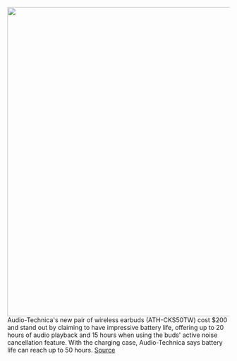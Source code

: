 <img src='https://cdn.vox-cdn.com/thumbor/yy_27PlQOJYxdz0QAXNiF6EHyC0=/0x160:2000x1878/1200x800/filters:focal(784x825:1104x1145)/cdn.vox-cdn.com/uploads/chorus_image/image/70510815/audio_technica_true_wireless_headphones.0.jpg' width='700px' /><br/>
Audio-Technica's new pair of wireless earbuds (ATH-CKS50TW) cost $200 and stand out by claiming to have impressive battery life, offering up to 20 hours of audio playback and 15 hours when using the buds' active noise cancellation feature. With the charging case, Audio-Technica says battery life can reach up to 50 hours.
<a href='https://www.theverge.com/2022/2/15/22933567/audio-technica-ath-cks50tw-earbuds-anc-battery-life-price'> Source <a/>